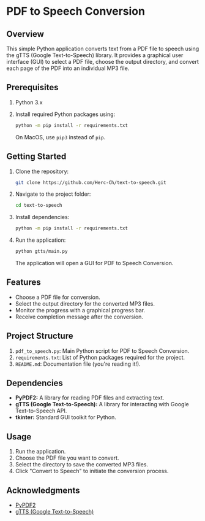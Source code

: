 # PDF to Speech Conversion

## Overview

This simple Python application converts text from a PDF file to speech using the gTTS (Google Text-to-Speech) library. It provides a graphical user interface (GUI) to select a PDF file, choose the output directory, and convert each page of the PDF into an individual MP3 file.

## Prerequisites

1. Python 3.x
2. Install required Python packages using:

    ```bash
    python -m pip install -r requirements.txt
    ```

    On MacOS, use `pip3` instead of `pip`.

## Getting Started

1. Clone the repository:

    ```bash
    git clone https://github.com/Herc-Ch/text-to-speech.git
    ```

2. Navigate to the project folder:

    ```bash
    cd text-to-speech
    ```

3. Install dependencies:

    ```bash
    python -m pip install -r requirements.txt
    ```

4. Run the application:

    ```bash
    python gtts/main.py
    ```

    The application will open a GUI for PDF to Speech Conversion.

## Features

- Choose a PDF file for conversion.
- Select the output directory for the converted MP3 files.
- Monitor the progress with a graphical progress bar.
- Receive completion message after the conversion.

## Project Structure

1. `pdf_to_speech.py`: Main Python script for PDF to Speech Conversion.
2. `requirements.txt`: List of Python packages required for the project.
3. `README.md`: Documentation file (you're reading it!).

## Dependencies

- **PyPDF2:** A library for reading PDF files and extracting text.
- **gTTS (Google Text-to-Speech):** A library for interacting with Google Text-to-Speech API.
- **tkinter:** Standard GUI toolkit for Python.

## Usage

1. Run the application.
2. Choose the PDF file you want to convert.
3. Select the directory to save the converted MP3 files.
4. Click "Convert to Speech" to initiate the conversion process.


## Acknowledgments

- [PyPDF2](https://pypdf2.readthedocs.io/en/3.0.0/)
- [gTTS (Google Text-to-Speech)](https://gtts.readthedocs.io/en/latest/)
